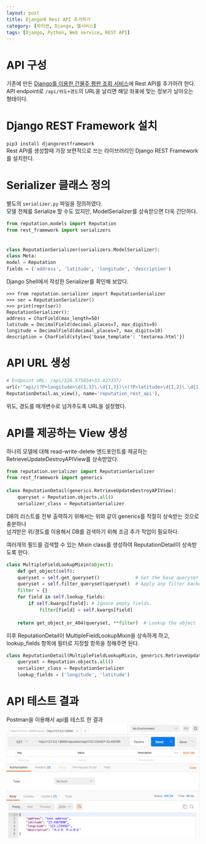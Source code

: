 ```yaml
---
layout: post
title: Django에 Rest API 추가하기
category: [파이썬, Django, 웹서비스]
tags: [Django, Python, Web service, REST API]
---
```


# API 구성
기존에 만든 [Django를 이용한 건물주 평판 조회 서비스](https://minyoungjung.github.io/%ED%8C%8C%EC%9D%B4%EC%8D%AC/django/%EC%9B%B9%EC%84%9C%EB%B9%84%EC%8A%A4/%EC%95%88%EB%93%9C%EB%A1%9C%EC%9D%B4%EB%93%9C/2017/06/16/django-landlord-reputation-(4)/)에 Rest API를 추가하려 한다.  
API endpoint로 `/api/위도+경도`의 URL을 날리면 해당 좌표에 맞는 정보가 날아오는 형태이다.



# Django REST Framework 설치
`pip3 install djangorestframework`  
Rest API를 생성할때 가장 보편적으로 쓰는 라이브러리인 Django REST Framework를 설치한다.

# Serializer 클래스 정의
별도의 `serializer.py` 파일을 정의하였다.  
모델 전체를 Serialize 할 수도 있지만, ModelSerializer를 상속받으면 더욱 간단하다.  


``` python
from reputation.models import Reputation
from rest_framework import serializers


class ReputationSerializer(serializers.ModelSerializer):
class Meta:
model = Reputation
fields = ('address', 'latitude', 'longitude', 'description')
```

Django Shell에서 작성한 Serializer를 확인해 보았다.  
``` shell
>>> from reputation.serializer import ReputationSerializer
>>> ser = ReputationSerializer()
>>> print(repr(ser))
ReputationSerializer():
address = CharField(max_length=50)
latitude = DecimalField(decimal_places=7, max_digits=9)
longitude = DecimalField(decimal_places=7, max_digits=10)
description = CharField(style={'base_template': 'textarea.html'})
```

# API URL 생성
``` python
# Endpoint URL: /api/126.575834+33.427337/
url(r'^api/(?P<longitude>\d{1,3}\.\d{1,7})\+(?P<latitude>\d{1,2}\.\d{1,7})/$',
ReputationDetail.as_view(), name='reputation_rest_api'),
```
위도, 경도를 매개변수로 넘겨주도록 URL을 설정했다.

# API를 제공하는 View 생성
하나의 모델에 대해 read-write-delete 엔드포인트를 제공하는 RetrieveUpdateDestroyAPIView를 상속받았다. 

``` python
from reputation.serializer import ReputationSerializer
from rest_framework import generics

class ReputationDetail(generics.RetrieveUpdateDestroyAPIView):
    queryset = Reputation.objects.all()
    serializer_class = ReputationSerializer
```
DB의 리스트를 전부 출력하기 위해서는 위와 같이 generics를 적절히 상속받는 것으로 충분하나  
넘겨받은 위/경도를 이용해서 DB를 검색하기 위해 조금 추가 작업이 필요하다.  

여러개의 필드를 검색할 수 있는 Mixin class를 생성하여 ReputationDetail이 상속받도록 한다.  

``` python
class MultipleFieldLookupMixin(object):
    def get_object(self):
    queryset = self.get_queryset()             # Get the base queryset
    queryset = self.filter_queryset(queryset)  # Apply any filter backends
    filter = {}
    for field in self.lookup_fields:
        if self.kwargs[field]: # Ignore empty fields.
            filter[field] = self.kwargs[field]

    return get_object_or_404(queryset, **filter)  # Lookup the object
```

이후 ReputationDetail이 MultipleFieldLookupMixin을 상속하게 하고,  
lookup_fields 항목에 필터로 지정할 항목을 정해주면 된다.  


``` python
class ReputationDetail(MultipleFieldLookupMixin, generics.RetrieveUpdateDestroyAPIView):
    queryset = Reputation.objects.all()
    serializer_class = ReputationSerializer
    lookup_fields = ('longitude', 'latitude')
```

# API 테스트 결과
Postman을 이용해서 api를 테스트 한 결과
![실행결과](/post_assets/2017-06-21/test_api.png)














